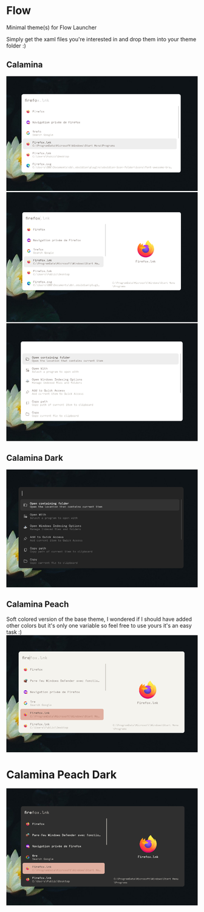 # Flow
Minimal theme(s) for Flow Launcher

Simply get the xaml files you're interested in and drop them into your theme folder :)  

## Calamina
![calamina theme](calamina.png)
![calamina theme](calamina2.png)
![calamina theme](calamina3.png)

## Calamina Dark
![calamina dark theme](calaminaDark.png)

## Calamina Peach
Soft colored version of the base theme, I wondered if I should have added other colors but it's only one variable so feel free to use yours it's an easy task :)
![calamina peach theme](calaminaPeach.png)

# Calamina Peach Dark
![calamina peach dark theme](calaminaPeachDark.png)
